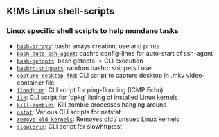 ## K!Ms Linux shell-scripts

### Linux specific shell scripts to help mundane tasks

  * [`bash-arrays`](bash-arrays): bashr arrays creation, use and prints
  * [`bash-auto-ssh-agent`](bash-auto-ssh-agent): bashrc config-lines for auto-start of ssh-agent
  * [`bash-getopts`](bash-getopts): bash getopts -> CLI execution
  * [`bashrc-snippets`](bashrc-snippets): random bashrc snippets I use
  * [`capture-desktop-fhd`](capture-desktop-fhd): CLI script to capture desktop in .mkv video-container file
  * [`floodping`](floodping): CLI script for ping-flooding (ICMP Echo)
  * [`ilk`](ilk): CLI script for 'dpkg' listing of installed Linux kernels
  * [`kill-zombies`](kill-zombies): Kill zombie processes hanging around
  * [`nstat`](nstat): Various CLI scripts for netstat
  * [`remove-old-kernels`](remove-old-kernels): Removes old / unsued Linux kernels
  * [`slowloris`](slowloris): CLI script for slowhttptest
